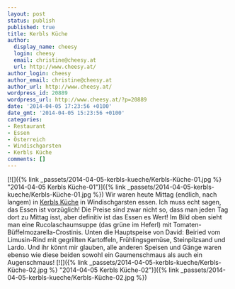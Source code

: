 ```yaml
---
layout: post
status: publish
published: true
title: Kerbls Küche
author:
  display_name: cheesy
  login: cheesy
  email: christine@cheesy.at
  url: http://www.cheesy.at/
author_login: cheesy
author_email: christine@cheesy.at
author_url: http://www.cheesy.at/
wordpress_id: 20889
wordpress_url: http://www.cheesy.at/?p=20889
date: '2014-04-05 17:23:56 +0100'
date_gmt: '2014-04-05 15:23:56 +0100'
categories:
- Restaurant
- Essen
- Österreich
- Windischgarsten
- Kerbls Küche
comments: []
---
```

[![]({% link _passets/2014-04-05-kerbls-kueche/Kerbls-Küche-01.jpg %} "2014-04-05 Kerbls Küche-01")]({% link _passets/2014-04-05-kerbls-kueche/Kerbls-Küche-01.jpg %})
Wir waren heute Mittag (endlich, nach langem) in [Kerbls Küche](http://kerbls-kueche.at/) in Windischgarsten essen. Ich muss echt sagen, das Essen ist vorzüglich! Die Preise sind zwar nicht so, dass man jeden Tag dort zu Mittag isst, aber definitiv ist das Essen es Wert! Im Bild oben sieht man eine Rucolaschaumsuppe (das grüne im Heferl) mit Tomaten-Büffelmozarella-Crostinis.
Unten die Hauptspeise von David: Beiried vom Limusin-Rind mit gegrillten Kartoffeln, Frühlingsgemüse, Steinpilzsand und Lardo.
Und ihr könnt mir glauben, alle anderen Speisen und Gänge waren ebenso wie diese beiden sowohl ein Gaumenschmaus als auch ein Augenschmaus!
[![]({% link _passets/2014-04-05-kerbls-kueche/Kerbls-Küche-02.jpg %} "2014-04-05 Kerbls Küche-02")]({% link _passets/2014-04-05-kerbls-kueche/Kerbls-Küche-02.jpg %})
